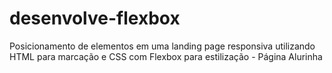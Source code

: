 # desenvolve-flexbox
Posicionamento de elementos em uma landing page responsiva utilizando HTML para marcação e CSS com Flexbox para estilização - Página Alurinha
